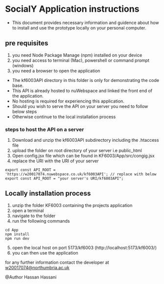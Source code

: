 # SocialY Application instructions

* This document provides necessary information and guidence about how to install and use the prototype locally on your personal computer.
## pre requisites
1. you need Node Package Manage (npm) installed on your device
2. you need access to terminal (Mac), powershell or command prompt (windows)
3. you need a browser to open the application

* The kf6003API directory in this folder is only for demonstrating the code base. 
* This API is already hosted to nuWebspace and linked the front end of the application.
* No hosting is required for experiencing this application.
* Should you wish to serve the API on your server you need to follow below steps 
* Otherwise continue to the local installation process

### steps to host the API on a server
1. Download and unzip the kf6003API subdirectory including the .htaccess file
2. upload the folder on root directory of your server i.e public_html
3. Open config.jsx file which can be found in KF6003/App/src/congig.jsx
4. replace the URI with the URI of your server 
```
export const API_ROOT = 'https://w20017074.nuwebspace.co.uk/kf6003API'; // replace with below
export const API_ROOT = "your server's URI/kf6003API";
``` 

## Locally installation process
1. unzip the folder KF6003 containing the projects application
2. open a terminal 
3. navigate to the folder
4. run the following commands

```
cd App
npm install
npm run dev
```
5. open the local host on port 5173/kf6003 (http://localhost:5173/kf6003/)
6. you can then use the application

for any further information contact the developer at w20017074@northumbria.ac.uk

@Author
Hassan Hassani
